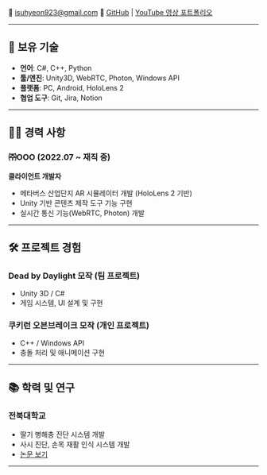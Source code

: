 📧 isuhyeon923@gmail.com 
🔗 [GitHub](https://github.com/gradeF) | [YouTube 영상 포트폴리오](https://youtu.be/gUf8SdJBZFc)

---

## 🔧 보유 기술

- **언어**: C#, C++, Python  
- **툴/엔진**: Unity3D, WebRTC, Photon, Windows API  
- **플랫폼**: PC, Android, HoloLens 2  
- **협업 도구**: Git, Jira, Notion  

---

## 🧑‍💻 경력 사항

### ㈜OOO (2022.07 ~ 재직 중)  
**클라이언트 개발자**

- 메타버스 산업단지 AR 시뮬레이터 개발 (HoloLens 2 기반)  
- Unity 기반 콘텐츠 제작 도구 기능 구현  
- 실시간 통신 기능(WebRTC, Photon) 개발  

---

## 🛠 프로젝트 경험

### Dead by Daylight 모작 (팀 프로젝트)
- Unity 3D / C#  
- 게임 시스템, UI 설계 및 구현  

### 쿠키런 오븐브레이크 모작 (개인 프로젝트)
- C++ / Windows API  
- 충돌 처리 및 애니메이션 구현

---

## 📚 학력 및 연구

### 전북대학교
- 딸기 병해충 진단 시스템 개발  
- 사시 진단, 손목 재활 인식 시스템 개발  
- [논문 보기](https://www.earticle.net/Article/A394127)

---
